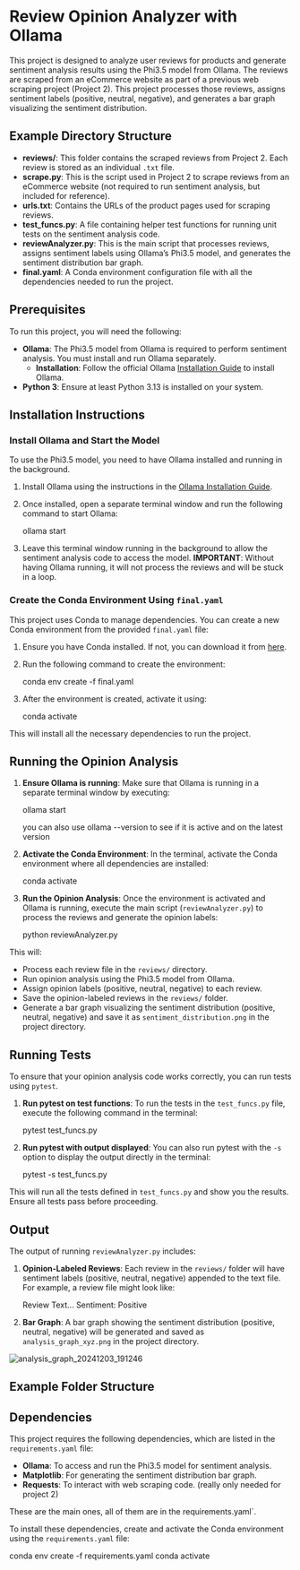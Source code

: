 # Review Opinion Analyzer with Ollama

This project is designed to analyze user reviews for products and generate sentiment analysis results using the Phi3.5 model from Ollama. The reviews are scraped from an eCommerce website as part of a previous web scraping project (Project 2). This project processes those reviews, assigns sentiment labels (positive, neutral, negative), and generates a bar graph visualizing the sentiment distribution.

## Example Directory Structure

- **reviews/**: This folder contains the scraped reviews from Project 2. Each review is stored as an individual `.txt` file.
- **scrape.py**: This is the script used in Project 2 to scrape reviews from an eCommerce website (not required to run sentiment analysis, but included for reference).
- **urls.txt**: Contains the URLs of the product pages used for scraping reviews.
- **test_funcs.py**: A file containing helper test functions for running unit tests on the sentiment analysis code.
- **reviewAnalyzer.py**: This is the main script that processes reviews, assigns sentiment labels using Ollama’s Phi3.5 model, and generates the sentiment distribution bar graph.
- **final.yaml**: A Conda environment configuration file with all the dependencies needed to run the project.

## Prerequisites

To run this project, you will need the following:

- **Ollama**: The Phi3.5 model from Ollama is required to perform sentiment analysis. You must install and run Ollama separately.
    - **Installation**: Follow the official Ollama [Installation Guide](https://ollama.com/docs) to install Ollama.
- **Python 3**: Ensure at least Python 3.13 is installed on your system.

## Installation Instructions

### Install Ollama and Start the Model

To use the Phi3.5 model, you need to have Ollama installed and running in the background.

1. Install Ollama using the instructions in the [Ollama Installation Guide](https://ollama.com/docs).

2. Once installed, open a separate terminal window and run the following command to start Ollama:

    ollama start

3. Leave this terminal window running in the background to allow the sentiment analysis code to access the model. **IMPORTANT**: Without having Ollama running, it will not process the reviews and will be stuck in a loop.

### Create the Conda Environment Using `final.yaml`

This project uses Conda to manage dependencies. You can create a new Conda environment from the provided `final.yaml` file:

1. Ensure you have Conda installed. If not, you can download it from [here](https://docs.conda.io/projects/conda/en/latest/user-guide/install/index.html).

2. Run the following command to create the environment:

    conda env create -f final.yaml

3. After the environment is created, activate it using:

    conda activate <whatever you name the env>

This will install all the necessary dependencies to run the project.

## Running the Opinion Analysis

1. **Ensure Ollama is running**: Make sure that Ollama is running in a separate terminal window by executing:

    ollama start

    you can also use ollama --version to see if it is active and on the latest version

2. **Activate the Conda Environment**: In the terminal, activate the Conda environment where all dependencies are installed:

    conda activate <whatever you name the env>

3. **Run the Opinion Analysis**: Once the environment is activated and Ollama is running, execute the main script (`reviewAnalyzer.py`) to process the reviews and generate the opinion labels:

    python reviewAnalyzer.py

This will:

- Process each review file in the `reviews/` directory.
- Run opinion analysis using the Phi3.5 model from Ollama.
- Assign opinion labels (positive, neutral, negative) to each review.
- Save the opinion-labeled reviews in the `reviews/` folder.
- Generate a bar graph visualizing the sentiment distribution (positive, neutral, negative) and save it as `sentiment_distribution.png` in the project directory.

## Running Tests

To ensure that your opinion analysis code works correctly, you can run tests using `pytest`.

1. **Run pytest on test functions**: To run the tests in the `test_funcs.py` file, execute the following command in the terminal:

    pytest test_funcs.py

2. **Run pytest with output displayed**: You can also run pytest with the `-s` option to display the output directly in the terminal:

    pytest -s test_funcs.py

This will run all the tests defined in `test_funcs.py` and show you the results. Ensure all tests pass before proceeding.

## Output

The output of running `reviewAnalyzer.py` includes:

1. **Opinion-Labeled Reviews**: Each review in the `reviews/` folder will have sentiment labels (positive, neutral, negative) appended to the text file. For example, a review file might look like:

    Review Text...
    Sentiment: Positive

2. **Bar Graph**: A bar graph showing the sentiment distribution (positive, neutral, negative) will be generated and saved as `analysis_graph_xyz.png` in the project directory.


![analysis_graph_20241203_191246](https://github.com/user-attachments/assets/b9bc5bb8-bf34-4e33-9761-e2737200fac8)



## Example Folder Structure


## Dependencies

This project requires the following dependencies, which are listed in the `requirements.yaml` file:

- **Ollama**: To access and run the Phi3.5 model for sentiment analysis.
- **Matplotlib**: For generating the sentiment distribution bar graph.
- **Requests**: To interact with web scraping code. (really only needed for project 2)

These are the main ones, all of them are in the requirements.yaml`.

To install these dependencies, create and activate the Conda environment using the `requirements.yaml` file:

conda env create -f requirements.yaml
conda activate <whatever you name the env>
